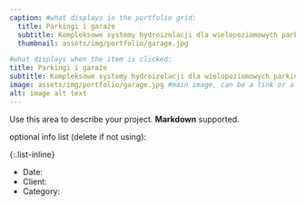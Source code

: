```yaml
---
caption: #what displays in the portfolio grid:
  title: Parkingi i garaże
  subtitle: Kompleksowe systemy hydroizolacji dla wielopoziomowych parkingów oraz garaży podziemnych.
  thumbnail: assets/img/portfolio/garage.jpg

#what displays when the item is clicked:
title: Parkingi i garaże
subtitle: Kompleksowe systemy hydroizolacji dla wielopoziomowych parkingów oraz garaży podziemnych.
image: assets/img/portfolio/garage.jpg #main image, can be a link or a file in assets/img/portfolio
alt: image alt text
---
```


Use this area to describe your project. **Markdown** supported.

optional info list (delete if not using):

{:.list-inline}

- Date:
- Client:
- Category:
